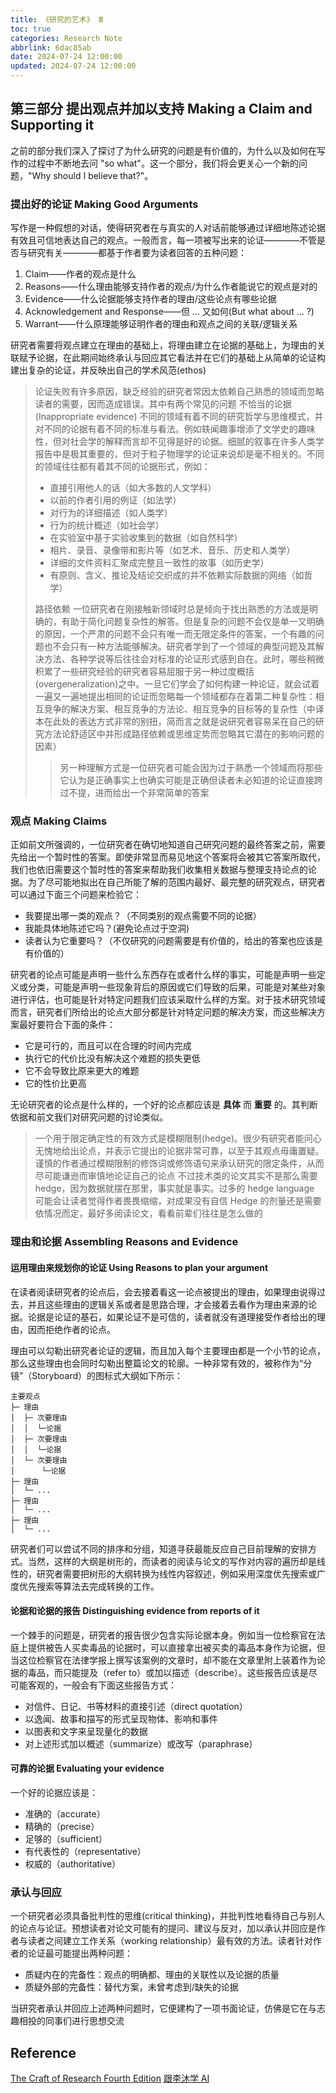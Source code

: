 ```yaml
---
title: 《研究的艺术》 Ⅲ
toc: true
categories: Research Note
abbrlink: 6dac85ab
date: 2024-07-24 12:00:00
updated: 2024-07-24 12:00:00
---
```


## 第三部分 提出观点并加以支持 Making a Claim and Supporting it

之前的部分我们深入了探讨了为什么研究的问题是有价值的，为什么以及如何在写作的过程中不断地去问 "so what"。这一个部分，我们将会更关心一个新的问题，"Why should I believe that?"。

### 提出好的论证 Making Good Arguments

写作是一种假想的对话，使得研究者在与真实的人对话前能够通过详细地陈述论据有效且可信地表达自己的观点。一般而言，每一项被写出来的论证————不管是否与研究有关————都基于作者要为读者回答的五种问题：

1. Claim——作者的观点是什么
2. Reasons——什么理由能够支持作者的观点/为什么作者能说它的观点是对的
3. Evidence——什么论据能够支持作者的理由/这些论点有哪些论据
4. Acknowledgement and Response——但 ... 又如何(But what about ... ?)
5. Warrant——什么原理能够证明作者的理由和观点之间的关联/逻辑关系

研究者需要将观点建立在理由的基础上，将理由建立在论据的基础上，为理由的关联赋予论据，在此期间始终承认与回应其它看法并在它们的基础上从简单的论证构建出复杂的论证，并反映出自己的学术风范(ethos)

> 论证失败有许多原因，缺乏经验的研究者常因太依赖自己熟悉的领域而忽略读者的需要，因而造成错误。其中有两个常见的问题
> 不恰当的论据 (Inappropriate evidence)
> 不同的领域有着不同的研究哲学与思维模式，并对不同的论据有着不同的标准与看法。例如轶闻趣事增添了文学史的趣味性，但对社会学的解释而言却不见得是好的论据。细腻的叙事在许多人类学报告中是极其重要的，但对于粒子物理学的论证来说却是毫不相关的。不同的领域往往都有着其不同的论据形式，例如：
>
> - 直接引用他人的话（如大多数的人文学科）
> - 以前的作者引用的例证（如法学）
> - 对行为的详细描述（如人类学）
> - 行为的统计概述（如社会学）
> - 在实验室中基于实验收集到的数据（如自然科学）
> - 相片、录音、录像带和影片等（如艺术、音乐、历史和人类学）
> - 详细的文件资料汇聚成完整且一致性的故事（如历史学）
> - 有原则、含义、推论及结论交织成的并不依赖实际数据的网络（如哲学）
>
> 路径依赖
> 一位研究者在刚接触新领域时总是倾向于找出熟悉的方法或是明确的，有助于简化问题复杂性的解答。但是复杂的问题不会仅是单一又明确的原因，一个严肃的问题不会只有唯一而无限定条件的答案，一个有趣的问题也不会只有一种方法能够解决。研究者学到了一个领域的典型问题及其解决方法、各种学说等后往往会对标准的论证形式感到自在。此时，哪些稍微积累了一些研究经验的研究者容易屈服于另一种过度概括(overgeneralization)之中。一旦它们学会了如何构建一种论证，就会试着一遍又一遍地提出相同的论证而忽略每一个领域都存在着第二种复杂性：相互竞争的解决方案、相互竞争的方法论、相互竞争的目标等的复杂性（中译本在此处的表达方式非常的别扭，简而言之就是说研究者容易呆在自己的研究方法论舒适区中并形成路径依赖或思维定势而忽略其它潜在的影响问题的因素）
> > 另一种理解方式是一位研究者可能会因为过于熟悉一个领域而将那些它认为是正确事实上也确实可能是正确但读者未必知道的论证直接跨过不提，进而给出一个非常简单的答案

### 观点 Making Claims

正如前文所强调的，一位研究者在确切地知道自己研究问题的最终答案之前，需要先给出一个暂时性的答案。即使非常显而易见地这个答案将会被其它答案所取代，我们也依旧需要这个暂时性的答案来帮助我们收集相关数据与整理支持论点的论据。为了尽可能地拟出在自己所能了解的范围内最好、最完整的研究观点，研究者可以通过下面三个问题来检验它：

- 我要提出哪一类的观点？（不同类别的观点需要不同的论据）
- 我能具体地陈述它吗？(避免论点过于空洞)
- 读者认为它重要吗？（不仅研究的问题需要是有价值的，给出的答案也应该是有价值的）

研究者的论点可能是声明一些什么东西存在或者什么样的事实，可能是声明一些定义或分类，可能是声明一些现象背后的原因或它们导致的后果，可能是对某些对象进行评估，也可能是针对特定问题我们应该采取什么样的方案。对于技术研究领域而言，研究者们所给出的论点大部分都是针对特定问题的解决方案，而这些解决方案最好要符合下面的条件：

- 它是可行的，而且可以在合理的时间内完成
- 执行它的代价比没有解决这个难题的损失更低
- 它不会导致比原来更大的难题
- 它的性价比更高

无论研究者的论点是什么样的，一个好的论点都应该是 **具体** 而 **重要** 的。其判断依据和前文我们对研究问题的讨论类似。

> 一个用于限定确定性的有效方式是模糊限制(hedge)。很少有研究者能问心无愧地给出论点，并表示它提出的论据非常可靠，以至于其观点毋庸置疑。谨慎的作者通过模糊限制的修饰词或修饰语句来承认研究的限定条件，从而尽可能谦逊而审慎地论证自己的论点
> 不过技术类的论文其实不是那么需要 hedge，因为数据就摆在那里，事实就是事实。过多的 hedge language 可能会让读者觉得作者畏畏缩缩，对成果没有自信
> Hedge 的剂量还是需要依情况而定，最好多阅读论文，看看前辈们往往是怎么做的

### 理由和论据 Assembling Reasons and Evidence

#### 运用理由来规划你的论证 Using Reasons to plan your argument

在读者阅读研究者的论点后，会去接着看这一论点被提出的理由，如果理由说得过去，并且这些理由的逻辑关系或者是思路合理，才会接着去看作为理由来源的论据。论据是论证的基石，如果论证不是可信的，读者就没有道理接受作者给出的理由，因而拒绝作者的论点。

理由可以勾勒出研究者论证的逻辑，而且加入每个主要理由都是一个小节的论点，那么这些理由也会同时勾勒出整篇论文的轮廓。一种非常有效的，被称作为“分镜”（Storyboard）的图标式大纲如下所示：

```plaintext
主要观点
├─ 理由
│  ├─ 次要理由
│  │  └─论据
│  ├─ 次要理由
│  │  └─论据
│  └─ 次要理由
│      └─论据
├─ 理由
│  └─ ...
├─ 理由
│  └─ ...
├─ 理由
│  └─ ...
```

研究者们可以尝试不同的排序和分组，知道寻获最能反应自己目前理解的安排方式。当然，这样的大纲是树形的，而读者的阅读与论文的写作对内容的遍历却是线性的，研究者需要把树形的大纲转换为线性内容叙述，例如采用深度优先搜索或广度优先搜索等算法去完成转换的工作。

#### 论据和论据的报告 Distinguishing evidence from reports of it

一个棘手的问题是，研究者的报告很少包含实际论据本身。例如当一位检察官在法庭上提供被告人买卖毒品的论据时，可以直接拿出被买卖的毒品本身作为论据，但当这位检察官在法律学报上撰写该案例的文章时，却不能在文章里附上装着作为论据的毒品，而只能提及（refer to）或加以描述（describe）。这些报告应该是尽可能客观的，一般会有下面这些报告方式：

- 对信件、日记、书等材料的直接引述（direct quotation）
- 以逸闻、故事和描写的形式呈现物体、影响和事件
- 以图表和文字来呈现量化的数据
- 对上述形式加以概述（summarize）或改写（paraphrase）

#### 可靠的论据 Evaluating your evidence

一个好的论据应该是：

- 准确的（accurate）
- 精确的（precise）
- 足够的（sufficient）
- 有代表性的（representative）
- 权威的（authoritative）

### 承认与回应

一个研究者必须具备批判性的思维(critical thinking)，并批判性地看待自己与别人的论点与论证。预想读者对论文可能有的提问、建议与反对，加以承认并回应是作者与读者之间建立工作关系（working relationship）最有效的方法。读者针对作者的论证最可能提出两种问题：

- 质疑内在的完备性：观点的明确都、理由的关联性以及论据的质量
- 质疑外部的完备性：替代方案，未曾考虑到/缺失的论据

当研究者承认并回应上述两种问题时，它便建构了一项书面论证，仿佛是它在与志趣相投的同事们进行思想交流

## Reference

[The Craft of Research Fourth Edition](https://cdn.gecacademy.cn/oa/upload/2021-01-20%2011-49-03-The_Craft_of_Research_Fourth_Edition_-_Wayne_C_Booth.pdf)
[跟李沐学 AI](https://b23.tv/dCZ7ss6)
